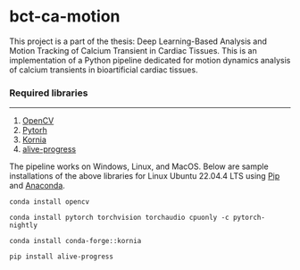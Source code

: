 # bct-ca-motion

This project is a part of the thesis: Deep Learning-Based Analysis and Motion Tracking of Calcium Transient in Cardiac Tissues.
This is an implementation of a Python pipeline dedicated for motion dynamics analysis of calcium transients in bioartificial cardiac tissues.

### Required libraries
___
1. [OpenCV](https://opencv.org/get-started/)
2. [Pytorh](https://pytorch.org/get-started/locally/)
3. [Kornia](https://github.com/kornia/kornia)
4. [alive-progress](https://github.com/rsalmei/alive-progress)

The pipeline works on Windows, Linux, and MacOS. Below are sample installations of the above libraries for Linux Ubuntu 22.04.4 LTS using [Pip](https://pypi.org/project/pip/) and [Anaconda](https://docs.anaconda.com/).
```
conda install opencv

conda install pytorch torchvision torchaudio cpuonly -c pytorch-nightly

conda install conda-forge::kornia

pip install alive-progress
```
